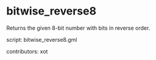 bitwise_reverse8
================

Returns the given 8-bit number with bits in reverse order.

script: bitwise_reverse8.gml

contributors: xot
